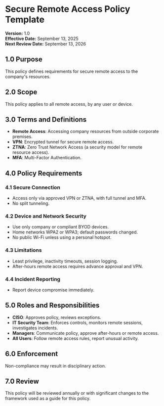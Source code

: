 # Secure Remote Access Policy Template

**Version:** 1.0  
**Effective Date:** September 13, 2025  
**Next Review Date:** September 13, 2026  

## 1.0 Purpose
This policy defines requirements for secure remote access to the company's resources.

## 2.0 Scope
This policy applies to all remote access, by any user or device.

## 3.0 Terms and Definitions

- **Remote Access**: Accessing company resources from outside corporate premises.
- **VPN**: Encrypted tunnel for secure remote access.
- **ZTNA**: Zero Trust Network Access (a security model for remote resource access).
- **MFA**: Multi-Factor Authentication.

## 4.0 Policy Requirements

### 4.1 Secure Connection
- Access only via approved VPN or ZTNA, with full tunnel and MFA.
- No split tunneling.

### 4.2 Device and Network Security
- Use only company or compliant BYOD devices.
- Home networks WPA2 or WPA3; default passwords changed.
- No public Wi-Fi unless using a personal hotspot.

### 4.3 Limitations
- Least privilege, inactivity timeouts, session logging.
- After-hours remote access requires advance approval and VPN.

### 4.4 Incident Reporting
- Report device compromise immediately.

## 5.0 Roles and Responsibilities

- **CISO**: Approves policy, reviews exceptions.
- **IT Security Team**: Enforces controls, monitors remote sessions, investigates incidents.
- **Managers**: Communicate policy, approve after-hours or remote access.
- **All Users**: Follow remote access rules, report unusual activity.

## 6.0 Enforcement
Non-compliance may result in disciplinary action.

## 7.0 Review
This policy will be reviewed annually or with significant changes to the framework used as a guide for this policy.
